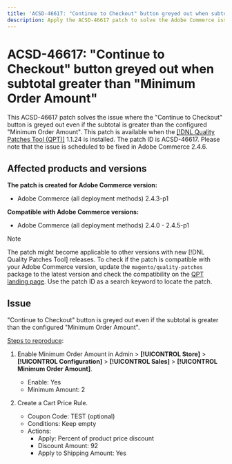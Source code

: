 ```yaml
---
title: 'ACSD-46617: "Continue to Checkout" button greyed out when subtotal greater than "Minimum Order Amount"'
description: Apply the ACSD-46617 patch to solve the Adobe Commerce issue where the "Continue to Checkout" button is greyed out even if the subtotal is greater than the configured "Minimum Order Amount".
---
```

# ACSD-46617: "Continue to Checkout" button greyed out when subtotal greater than "Minimum Order Amount"

This ACSD-46617 patch solves the issue where the "Continue to Checkout" button is greyed out even if the subtotal is greater than the configured "Minimum Order Amount". This patch is available when the [[!DNL Quality Patches Tool (QPT)]](/help/announcements/adobe-commerce-announcements/magento-quality-patches-released-new-tool-to-self-serve-quality-patches.md) 1.1.24 is installed. The patch ID is ACSD-46617. Please note that the issue is scheduled to be fixed in Adobe Commerce 2.4.6.

## Affected products and versions

**The patch is created for Adobe Commerce version:**

* Adobe Commerce (all deployment methods) 2.4.3-p1

**Compatible with Adobe Commerce versions:**

* Adobe Commerce (all deployment methods) 2.4.0 - 2.4.5-p1

>[!NOTE]
>
>The patch might become applicable to other versions with new [!DNL Quality Patches Tool] releases. To check if the patch is compatible with your Adobe Commerce version, update the `magento/quality-patches` package to the latest version and check the compatibility on the [QPT landing page](https://experienceleague.adobe.com/tools/commerce-quality-patches/index.html). Use the patch ID as a search keyword to locate the patch.

## Issue

"Continue to Checkout" button is greyed out even if the subtotal is greater than the configured "Minimum Order Amount".

<u>Steps to reproduce</u>:

1. Enable Minimum Order Amount in Admin > **[!UICONTROL Store]** > **[!UICONTROL Configuration]** > **[!UICONTROL Sales]** > **[!UICONTROL Minimum Order Amount]**.

    * Enable: Yes
    * Minimum Amount: 2

1. Create a Cart Price Rule.

    * Coupon Code: TEST (optional)
    * Conditions: Keep empty
    * Actions:
        * Apply: Percent of product price discount
        * Discount Amount: 92
        * Apply to Shipping Amount: Yes
